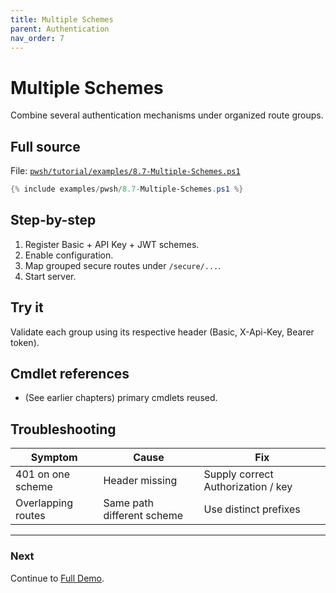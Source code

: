 ```yaml
---
title: Multiple Schemes
parent: Authentication
nav_order: 7
---
```


# Multiple Schemes

Combine several authentication mechanisms under organized route groups.

## Full source

File: [`pwsh/tutorial/examples/8.7-Multiple-Schemes.ps1`][8.7-Multiple-Schemes.ps1]

```powershell
{% include examples/pwsh/8.7-Multiple-Schemes.ps1 %}
```

## Step-by-step

1. Register Basic + API Key + JWT schemes.
2. Enable configuration.
3. Map grouped secure routes under `/secure/...`.
4. Start server.

## Try it

Validate each group using its respective header (Basic, X-Api-Key, Bearer token).

## Cmdlet references

- (See earlier chapters) primary cmdlets reused.

## Troubleshooting

| Symptom            | Cause                      | Fix                                |
| ------------------ | -------------------------- | ---------------------------------- |
| 401 on one scheme  | Header missing             | Supply correct Authorization / key |
| Overlapping routes | Same path different scheme | Use distinct prefixes              |

---

### Next

Continue to [Full Demo](./8.Full-Demo).

[8.7-Multiple-Schemes.ps1]: /pwsh/tutorial/examples/8.7-Multiple-Schemes.ps1
